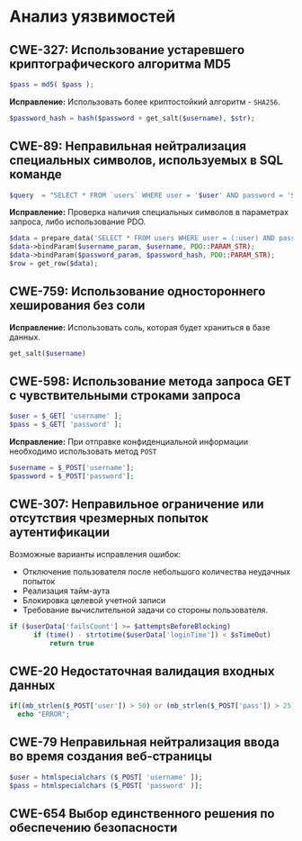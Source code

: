 # Анализ уязвимостей


## CWE-327: Использование устаревшего криптографического алгоритма MD5
```php
$pass = md5( $pass );
```
**Исправление:** Использовать более криптостойкий алгоритм - `SHA256`.
```php
$password_hash = hash($password + get_salt($username), $str);
```




## CWE-89: Неправильная нейтрализация специальных символов, используемых в SQL команде
```php
$query  = "SELECT * FROM `users` WHERE user = '$user' AND password = '$pass';";
```
**Исправление:** Проверка наличия специальных символов в параметрах запроса, либо использование PDO.
```php
$data = prepare_data('SELECT * FROM users WHERE user = (:user) AND password = (:password) LIMIT 1;');
$data->bindParam($username_param, $username, PDO::PARAM_STR);
$data->bindParam($password_param, $password_hash, PDO::PARAM_STR);
$row = get_row($data);
```




## CWE-759: Использование одностороннего хеширования без соли
**Исправление:** Использовать соль, которая будет храниться в базе данных.
```php
get_salt($username)
```




## CWE-598: Использование метода запроса GET с чувствительными строками запроса
```php
$user = $_GET[ 'username' ];
$pass = $_GET[ 'password' ];
```
**Исправление:** При отправке конфиденциальной информации необходимо использовать метод `POST`
```php
$username = $_POST['username'];
$password = $_POST['password'];
```




## CWE-307: Неправильное ограничение или отсутствия чрезмерных попыток аутентификации
Возможные варианты исправления ошибок:
 - Отключение пользователя после небольшого количества неудачных попыток
 - Реализация тайм-аута
 - Блокировка целевой учетной записи
 - Требование вычислительной задачи со стороны пользователя.
```php
if ($userData['failsCount'] >= $attemptsBeforeBlocking) 
      if (time() - strtotime($userData['loginTime']) < $sTimeOut)
          return true
```



 ## CWE-20 Недостаточная валидация входных данных
 ```php
if((mb_strlen($_POST['user']) > 50) or (mb_strlen($_POST['pass']) > 25){
   echo "ERROR";
```



## CWE-79 Неправильная нейтрализация ввода во время создания веб-страницы
 ```php
$user = htmlspecialchars ($_POST[ 'username' ]);
$pass = htmlspecialchars ($_POST[ 'password' )];
```



## CWE-654 Выбор единственного решения по обеспечению безопасности
